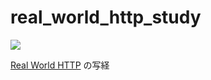 # real_world_http_study

![](https://www.oreilly.co.jp/books/images/picture_large978-4-87311-804-8.jpeg)

[Real World HTTP](https://www.oreilly.co.jp/books/9784873118048/) の写経
